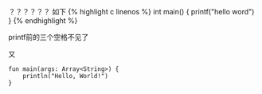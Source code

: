 ---
---

？？？？？？
如下
{% highlight c linenos %}
int main() {
   printf("hello word")
}
{% endhighlight %}

printf前的三个空格不见了

又
```
fun main(args: Array<String>) {
    println("Hello, World!")
}
```